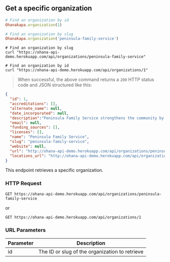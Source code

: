 ## Get a specific organization

```ruby
# Find an organization by id
Ohanakapa.organization(1)

# Find an organization by slug
Ohanakapa.organization('peninsula-family-service')
```

```shell
# Find an organization by slug
curl "https://ohana-api-demo.herokuapp.com/api/organizations/peninsula-family-service"

# Find an organization by id
curl "https://ohana-api-demo.herokuapp.com/api/organizations/1"
```

> When successful, the above command returns a `200` HTTP status code and JSON
> structured like this:

```json
{
  "id": 1,
  "accreditations": [],
  "alternate_name": null,
  "date_incorporated": null,
  "description":"Peninsula Family Service strengthens the community by providing children, families, and older adults the support and tools to realize their full potential and lead healthy, stable lives.",
  "email": null,
  "funding_sources": [],
  "licenses": [],
  "name": "Peninsula Family Service",
  "slug": "peninsula-family-service",
  "website": null,
  "url": "http://ohana-api-demo.herokuapp.com/api/organizations/peninsula-family-service",
  "locations_url": "http://ohana-api-demo.herokuapp.com/api/organizations/peninsula-family-service/locations"
}
```

This endpoint retrieves a specific organization.

### HTTP Request

`GET https://ohana-api-demo.herokuapp.com/api/organizations/peninsula-family-service`

or

`GET https://ohana-api-demo.herokuapp.com/api/organizations/1`

### URL Parameters

Parameter | Description
--------- | -----------
id | The ID or slug of the organization to retrieve
